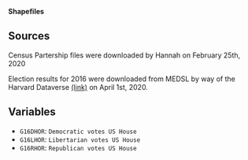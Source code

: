 
__Shapefiles__

## Sources
Census Partership files were downloaded by Hannah on February 25th, 2020

Election results for 2016 were downloaded from MEDSL by way of the Harvard Dataverse [(link)](https://dataverse.harvard.edu/dataset.xhtml?persistentId=doi:10.7910/DVN/PSKDUJ) on April 1st, 2020.

## Variables

* `G16DHOR`: `Democratic votes US House`
* `G16LHOR`: `Libertarian votes US House`
* `G16RHOR`: `Republican votes US House`
